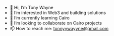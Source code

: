 - 👋 Hi, I’m Tony Wayne
- 👀 I’m interested in Web3 and building solutions
- 🌱 I’m currently learning Cairo
- 💞️ I’m looking to collaborate on Cairo projects
- 📫 How to reach me: tonnyywayyne@gmail.com

<!---
Roger19923/Roger19923 is a ✨ special ✨ repository because its `README.md` (this file) appears on your GitHub profile.
You can click the Preview link to take a look at your changes.
--->
